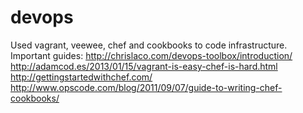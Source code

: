 devops
======
Used vagrant, veewee, chef and cookbooks to code infrastructure.
Important guides:
http://chrislaco.com/devops-toolbox/introduction/
http://adamcod.es/2013/01/15/vagrant-is-easy-chef-is-hard.html
http://gettingstartedwithchef.com/
http://www.opscode.com/blog/2011/09/07/guide-to-writing-chef-cookbooks/

